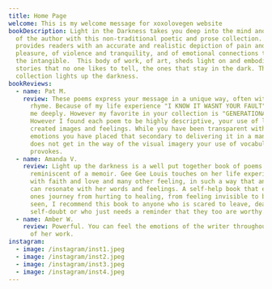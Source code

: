 ```yaml
---
title: Home Page
welcome: This is my welcome message for xoxolovegen website
bookDescription: Light in the Darkness takes you deep into the mind and spirit
  of the author with this non-traditional poetic and prose collection. It
  provides readers with an accurate and realistic depiction of pain and
  pleasure, of violence and tranquility, and of emotional connections to even
  the intangible.  This body of work, of art, sheds light on and embodies the
  stories that no one likes to tell, the ones that stay in the dark. This
  collection lights up the darkness.
bookReviews:
  - name: Pat M.
    review: These poems express your message in a unique way, often with rhythm or
      rhyme. Because of my life experience "I KNOW IT WASNT YOUR FAULT" touched
      me deeply. However my favorite in your collection is "GENERATIONAL CRIES".
      However I found each poem to be highly descriptive, your use of language
      created images and feelings. While you have been transparent with your
      emotions you have placed that secondary to delivering it in a manner that
      does not get in the way of the visual imagery your use of vocabulary
      provokes.
  - name: Amanda V.
    review: Light up the darkness is a well put together book of poems which is
      reminiscent of a memoir. Gee Gee Louis touches on her life experiences
      with faith and love and many other feeling, in such a way that any reader
      can resonate with her words and feelings. A self-help book that embodies
      ones journey from hurting to healing, from feeling invisible to being
      seen, I recommend this book to anyone who is scared to leave, dealing with
      self-doubt or who just needs a reminder that they too are worthy.
  - name: Amber W.
    review: Powerful. You can feel the emotions of the writer throughout the pages
      of her work.
instagram:
  - image: /instagram/inst1.jpeg
  - image: /instagram/inst2.jpeg
  - image: /instagram/inst3.jpeg
  - image: /instagram/inst4.jpeg
---
```

